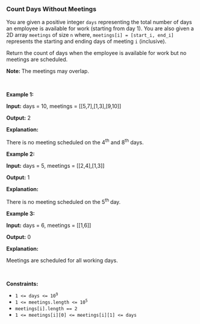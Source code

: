 
<h3>Count Days Without Meetings</h3>
<div><p>You are given a positive integer <code>days</code> representing the total number of days an employee is available for work (starting from day 1). You are also given a 2D array <code>meetings</code> of size <code>n</code> where, <code>meetings[i] = [start_i, end_i]</code> represents the starting and ending days of meeting <code>i</code> (inclusive).</p>
<p>Return the count of days when the employee is available for work but no meetings are scheduled.</p>
<p><strong>Note: </strong>The meetings may overlap.</p>
<p> </p>
<p><strong>Example 1:</strong></p>
<div class="example-block">
<p><strong>Input:</strong> <span class="example-io">days = 10, meetings = [[5,7],[1,3],[9,10]]</span></p>
<p><strong>Output:</strong> <span class="example-io">2</span></p>
<p><strong>Explanation:</strong></p>
<p>There is no meeting scheduled on the 4<sup>th</sup> and 8<sup>th</sup> days.</p>
</div>
<p><strong>Example 2:</strong></p>
<div class="example-block">
<p><strong>Input:</strong> <span class="example-io">days = 5, meetings = [[2,4],[1,3]]</span></p>
<p><strong>Output:</strong> <span class="example-io">1</span></p>
<p><strong>Explanation:</strong></p>
<p>There is no meeting scheduled on the 5<sup>th </sup>day.</p>
</div>
<p><strong>Example 3:</strong></p>
<div class="example-block">
<p><strong>Input:</strong> <span class="example-io">days = 6, meetings = [[1,6]]</span></p>
<p><strong>Output:</strong> 0</p>
<p><strong>Explanation:</strong></p>
<p>Meetings are scheduled for all working days.</p>
</div>
<p> </p>
<p><strong>Constraints:</strong></p>
<ul>
<li><code>1 &lt;= days &lt;= 10<sup>9</sup></code></li>
<li><code>1 &lt;= meetings.length &lt;= 10<sup>5</sup></code></li>
<li><code>meetings[i].length == 2</code></li>
<li><code><font face="monospace">1 &lt;= meetings[i][0] &lt;= meetings[i][1] &lt;= days</font></code></li>
</ul>
</div>
